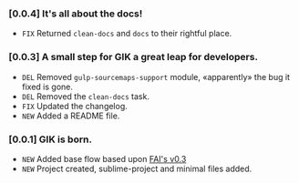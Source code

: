 ### [0.0.4] It's all about the docs!
- `FIX` Returned `clean-docs` and `docs` to their rightful place.

### [0.0.3] A small step for GIK a great leap for developers.
- `DEL` Removed `gulp-sourcemaps-support` module, «apparently» the bug it fixed is gone.
- `DEL` Removed the `clean-docs` task.
- `FIX` Updated the changelog.
- `NEW` Added a README file.

### [0.0.1] GIK is born.
- `NEW` Added base flow based upon [FAI's v0.3](http://github.com/gikmx/fai.git)
- `NEW` Project created, sublime-project and minimal files added.
